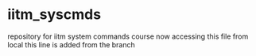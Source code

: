 # iitm_syscmds
repository for iitm system commands course
now accessing this file from local
this line is added from the branch
